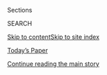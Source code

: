 <div id="app">

<div>

<div class="NYTAppHideMasthead css-zz1s19 e1suatyy0">

<div class="section css-ui9rw0 e1suatyy2">

<div class="css-11hrj97 er09x8g0">

<div class="css-6n7j50">

</div>

<span class="css-1dv1kvn">Sections</span>

<div class="css-10488qs">

<span class="css-1dv1kvn">SEARCH</span>

</div>

[Skip to content](#site-content)[Skip to site
index](#site-index)

</div>

<div class="css-10698na e1huz5gh0">

</div>

</div>

<div id="masthead-bar-one" class="section hasLinks css-15hmgas e1csuq9d3">

<div class="css-uqyvli e1csuq9d0">

</div>

<div class="css-1uqjmks e1csuq9d1">

</div>

<div class="css-9e9ivx">

[](https://myaccount.nytimes.com/auth/login?response_type=cookie&client_id=vi)

</div>

<div class="css-1bvtpon e1csuq9d2">

[Today’s Paper](https://www.nytimes.com/section/todayspaper)

</div>

</div>

</div>

</div>

<div data-aria-hidden="false">

<div id="site-content" data-role="main">

<div id="top-wrapper" class="css-15p45cc eaca97t0" type="top">

<div id="top-slug" class="css-19x0jxb eaca97t1" hidden="">

Advertisement

</div>

[Continue reading the main
story](#after-top)

<div class="ad top-wrapper" style="text-align:center;height:100%;display:block;min-height:90px">

<div id="top" class="place-ad" data-position="top" data-size-key="top">

</div>

</div>

<div id="after-top">

</div>

</div>

<div id="collection-the-stone" class="section css-15h4p1b e9abtgs0">

<div class="css-1j21atc e1svk9qx1">

<div class="css-fmiefx e1svk9qx2">

<div class="css-1hk7r2m eu54l5x0">

<div id="sponsor-wrapper" class="css-7a1pgi eaca97t0" type="sponsor" hidden="">

<div id="sponsor-slug" class="css-1l4mleb eaca97t1" hidden="">

Supported by

</div>

[Continue reading the main
story](#after-sponsor)

<div id="sponsor" class="ad sponsor-wrapper" style="text-align:left;height:100%;display:block">

</div>

<div id="after-sponsor">

</div>

</div>

</div>

### <span class="css-1032l74 ezz4tcd1">[Opinion](/section/opinion)</span>

</div>

<div class="css-nfcc9b e1svk9qx3">

<div class="css-zpl4ow e1svk9qx7">

![avatar](https://static01.nyt.com/images/2014/04/25/opinion/opinionator-pog-thestone/opinionator-pog-thestone-thumbLarge-v2.png)

</div>

<div class="css-vl9dhg e1svk9qx5">

<div class="css-1nrhkj6 e1svk9qx6">

# The Stone

<div class="follow-button-placeholder" data-collection-id="">

</div>

</div>

## <span>A forum for contemporary philosophers and other thinkers on issues both timely and timeless. The series moderator is Simon Critchley, who teaches philosophy at The New School for Social Research.</span>

</div>

</div>

## <span>A forum for contemporary philosophers and other thinkers on issues both timely and timeless. The series moderator is Simon Critchley, who teaches philosophy at The New School for Social Research.</span>

</div>

<div class="css-1rclpnj ekkqrpp0">

</div>

<div class="css-185go5a e1o5byef0">

<div class="css-15cbhtu">

  - [Latest](#stream-panel)
  - <span class="css-6n7j50">Search</span>
    <div class="control">
    <div class="label-container css-1dv1kvn">
    Search
    </div>
    <div class="css-wm4t3d">
    **<span id="clear-search-input" class="css-1dv1kvn">Clear this text
    input</span>
    </div>
    </div>
    <span class="css-1iovbfw"></span>

<div id="stream-panel" class="section css-8msx5b e1jz0cab1">

<div class="css-13mho3u">

1.  
    
    <div class="css-1cp3ece">
    
    <div class="css-1l4spti">
    
    [](/2020/08/04/opinion/us-monuments-rome-unknown-god.html)
    
    <div class="css-79elbk">
    
    ![](https://static01.nyt.com/images/2020/08/06/opinion/06stone/04stone-thumbWide.jpg?quality=75&auto=webp&disable=upscale)
    
    </div>
    
    ## We Need a Monument to the Unknown America
    
    A memorial makes a statement about who is worth preserving. Why not
    a sacred and beautiful nothingness?
    
    <div class="css-1nqbnmb ea5icrr0">
    
    By <span class="css-1n7hynb">Ed
    Simon</span>
    
    </div>
    
    </div>
    
    <div class="css-1lc2l26 e1xfvim33">
    
    </div>
    
    </div>

2.  
    
    <div class="css-1cp3ece">
    
    <div class="css-1l4spti">
    
    [](/2020/07/29/opinion/jainism-nonviolence-death.html)
    
    <div class="css-79elbk">
    
    ![](https://static01.nyt.com/images/2020/07/29/opinion/29stonepromo/29stonepromo-thumbWide.jpg?quality=75&auto=webp&disable=upscale)
    
    </div>
    
    ## Don’t Fear Dying. Fear Violence.
    
    Why do millions of practitioners of the Jain religion strive to
    avoid harming even microscopic creatures?
    
    <div class="css-1nqbnmb ea5icrr0">
    
    By <span class="css-1n7hynb">George
    Yancy</span>
    
    </div>
    
    </div>
    
    <div class="css-1lc2l26 e1xfvim33">
    
    </div>
    
    </div>

3.  
    
    <div class="css-1cp3ece">
    
    <div class="css-1l4spti">
    
    [](/2020/07/21/opinion/should-we-cancel-aristotle.html)
    
    <div class="css-79elbk">
    
    ![](https://static01.nyt.com/images/2020/07/21/opinion/21stone-aristotle/21stone-aristotle-thumbWide.png?quality=75&auto=webp&disable=upscale)
    
    </div>
    
    ## Should We Cancel Aristotle?
    
    He defended slavery and opposed the notion of human equality. But he
    is not our enemy.
    
    <div class="css-1nqbnmb ea5icrr0">
    
    By <span class="css-1n7hynb">Agnes
    Callard</span>
    
    </div>
    
    </div>
    
    <div class="css-1lc2l26 e1xfvim33">
    
    </div>
    
    </div>

4.  
    
    <div class="css-1cp3ece">
    
    <div class="css-1l4spti">
    
    [](/2020/07/08/opinion/disability-philosophy-zhuangzi.html)
    
    <div class="css-79elbk">
    
    ![](https://static01.nyt.com/images/2020/07/08/opinion/08stone/08stone-thumbWide.jpg?quality=75&auto=webp&disable=upscale)
    
    </div>
    
    ## Was This Ancient Taoist the First Philosopher of Disability?
    
    Zhuangzi pushed back against the idea that “normal” is good and
    difference is bad 2,500 years ago.
    
    <div class="css-1nqbnmb ea5icrr0">
    
    By <span class="css-1n7hynb">John Altmann <span>and</span> Bryan W.
    Van
    Norden</span>
    
    </div>
    
    </div>
    
    <div class="css-1lc2l26 e1xfvim33">
    
    </div>
    
    </div>

5.  
    
    <div class="css-1cp3ece">
    
    <div class="css-1l4spti">
    
    [](/2020/07/02/opinion/lab-grown-meat.html)
    
    <div class="css-79elbk">
    
    ![](https://static01.nyt.com/images/2020/07/02/opinion/02Stone-Meat1/02Stone-Meat1-thumbWide.jpg?quality=75&auto=webp&disable=upscale)
    
    </div>
    
    ## What if We Could Have Meat Without Murder?
    
    We can, if we can agree that it doesn’t need to come from the body
    of an animal.
    
    <div class="css-1nqbnmb ea5icrr0">
    
    By <span class="css-1n7hynb">Andy
    Lamey</span>
    
    </div>
    
    </div>
    
    <div class="css-1lc2l26 e1xfvim33">
    
    </div>
    
    </div>

6.  
    
    <div class="css-1cp3ece">
    
    <div class="css-1l4spti">
    
    [](/2020/06/28/opinion/montaigne-plague-essays.html)
    
    <div class="css-79elbk">
    
    ![](https://static01.nyt.com/images/2020/06/26/opinion/stone/stone-thumbWide.jpg?quality=75&auto=webp&disable=upscale)
    
    </div>
    
    ## Montaigne Fled the Plague, and Found Himself
    
    As disease and war ravaged the nation, he left town and invented the
    essay.
    
    <div class="css-1nqbnmb ea5icrr0">
    
    By <span class="css-1n7hynb">Robert
    Zaretsky</span>
    
    </div>
    
    </div>
    
    <div class="css-1lc2l26 e1xfvim33">
    
    </div>
    
    </div>

7.  
    
    <div class="css-1cp3ece">
    
    <div class="css-1l4spti">
    
    [](/2020/06/21/opinion/police-violence-racism-reform.html)
    
    <div class="css-79elbk">
    
    ![](https://static01.nyt.com/images/2020/06/21/opinion/21stoneWeb/21stoneWeb-thumbWide.jpg?quality=75&auto=webp&disable=upscale)
    
    </div>
    
    ## Policing Is Doing What It Was Meant to Do. That’s the Problem.
    
    Blaming racist violence on “bad apples” misses the point.
    
    <div class="css-1nqbnmb ea5icrr0">
    
    By <span class="css-1n7hynb">Todd May <span>and</span> George
    Yancy</span>
    
    </div>
    
    </div>
    
    <div class="css-1lc2l26 e1xfvim33">
    
    </div>
    
    </div>

8.  
    
    <div class="css-1cp3ece">
    
    <div class="css-1l4spti">
    
    [](/2020/06/16/opinion/black-academia-racism.html)
    
    <div class="css-79elbk">
    
    ![](https://static01.nyt.com/images/2020/06/16/opinion/16stone-lebron3/merlin_170065476_8c2008f2-363c-4aa2-bc69-394ff748cd43-thumbWide.jpg?quality=75&auto=webp&disable=upscale)
    
    </div>
    
    ## White America Wants Me to Conform. I Won’t Do It.
    
    Even at elite universities, I was exposed to the disease that has
    endangered black lives for so long.
    
    <div class="css-1nqbnmb ea5icrr0">
    
    By <span class="css-1n7hynb">Chris
    Lebron</span>
    
    </div>
    
    </div>
    
    <div class="css-1lc2l26 e1xfvim33">
    
    </div>
    
    </div>

9.  
    
    <div class="css-1cp3ece">
    
    <div class="css-1l4spti">
    
    [](/2020/06/01/opinion/carrie-mae-weems-black-television.html)
    
    <div class="css-79elbk">
    
    ![](https://static01.nyt.com/images/2020/06/01/multimedia/01bigideas-weems/01bigideas-weems-thumbWide.jpg?quality=75&auto=webp&disable=upscale)
    
    </div>
    
    ## Carrie Mae Weems: A Crack in the Cultural Armor
    
    The artist recounts the genesis of her photo series on the sets and
    spaces where African Americans changed network television.
    
    <div class="css-1nqbnmb ea5icrr0">
    
    By <span class="css-1n7hynb">Carrie Mae
    Weems</span>
    
    </div>
    
    </div>
    
    <div class="css-1lc2l26 e1xfvim33">
    
    </div>
    
    </div>

10. 
    
    <div class="css-1cp3ece">
    
    <div class="css-1l4spti">
    
    [](/2020/05/31/opinion/acting-movies-art.html)
    
    <div class="css-79elbk">
    
    ![](https://static01.nyt.com/images/2020/05/31/multimedia/31bigideas-studi/31bigideas-studi-thumbWide.jpg?quality=75&auto=webp&disable=upscale)
    
    </div>
    
    ## A Cog in the Machine of Creation
    
    The many roles involved in producing a film rule out the notion of a
    single, indispensable artist.
    
    <div class="css-1nqbnmb ea5icrr0">
    
    By <span class="css-1n7hynb">Wes Studi</span>
    
    </div>
    
    </div>
    
    <div class="css-1lc2l26 e1xfvim33">
    
    </div>
    
    </div>

<div class="css-13mho3u">

<div class="css-1t62hi8">

<div class="css-1stvaey">

Show
More

<div>

<div style="border:0;clip:rect(0 0 0 0);height:1px;margin:-1px;overflow:hidden;white-space:nowrap;padding:0;width:1px;position:absolute" data-role="log" data-aria-live="assertive">

</div>

<div style="border:0;clip:rect(0 0 0 0);height:1px;margin:-1px;overflow:hidden;white-space:nowrap;padding:0;width:1px;position:absolute" data-role="log" data-aria-live="assertive">

</div>

<div style="border:0;clip:rect(0 0 0 0);height:1px;margin:-1px;overflow:hidden;white-space:nowrap;padding:0;width:1px;position:absolute" data-role="log" data-aria-live="polite">

</div>

<div style="border:0;clip:rect(0 0 0 0);height:1px;margin:-1px;overflow:hidden;white-space:nowrap;padding:0;width:1px;position:absolute" data-role="log" data-aria-live="polite">

</div>

</div>

</div>

</div>

</div>

</div>

<div class="css-g6hk37 supplemental">

<div id="mid1-wrapper" class="css-10wkyv7 eaca97t0" type="lede">

<div id="mid1-slug" class="css-1tag3rd eaca97t1">

Advertisement

</div>

[Continue reading the main
story](#after-mid1)

<div id="mid1" class="ad mid1-wrapper" style="text-align:center;height:100%;display:block;min-height:250px">

</div>

<div id="after-mid1">

</div>

</div>

<div id="mktg-wrapper" class="css-oxle51 eaca97t0" type="mktg">

<div id="mktg-slug" class="css-1tag3rd eaca97t1">

Advertisement

</div>

[Continue reading the main
story](#after-mktg)

<div id="mktg" class="ad mktg-wrapper" style="text-align:center;height:100%;display:block">

</div>

<div id="after-mktg">

</div>

</div>

</div>

</div>

</div>

</div>

</div>

</div>

## Site Index

<div>

</div>

## Site Information Navigation

  - [© <span>2020</span> <span>The New York Times
    Company</span>](https://help.nytimes.com/hc/en-us/articles/115014792127-Copyright-notice)

<!-- end list -->

  - [NYTCo](https://www.nytco.com/)
  - [Contact
    Us](https://help.nytimes.com/hc/en-us/articles/115015385887-Contact-Us)
  - [Work with us](https://www.nytco.com/careers/)
  - [Advertise](https://nytmediakit.com/)
  - [T Brand Studio](http://www.tbrandstudio.com/)
  - [Your Ad
    Choices](https://www.nytimes.com/privacy/cookie-policy#how-do-i-manage-trackers)
  - [Privacy](https://www.nytimes.com/privacy)
  - [Terms of
    Service](https://help.nytimes.com/hc/en-us/articles/115014893428-Terms-of-service)
  - [Terms of
    Sale](https://help.nytimes.com/hc/en-us/articles/115014893968-Terms-of-sale)
  - [Site
    Map](https://spiderbites.nytimes.com)
  - [Help](https://help.nytimes.com/hc/en-us)
  - [Subscriptions](https://www.nytimes.com/subscription?campaignId=37WXW)

</div>

</div>

